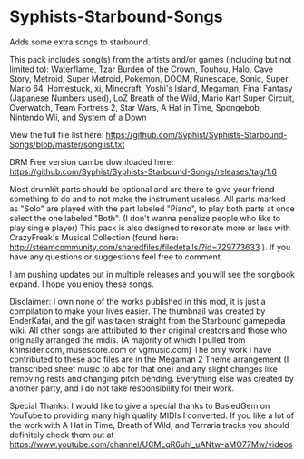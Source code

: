 # Syphists-Starbound-Songs
Adds some extra songs to starbound.

This pack includes song(s) from the artists and/or games (including but not limited to): Waterflame, Tzar Burden of the Crown, Touhou, Halo, Cave Story, Metroid, Super Metroid, Pokemon, DOOM, Runescape, Sonic, Super Mario 64, Homestuck, xi, Minecraft, Yoshi's Island, Megaman, Final Fantasy (Japanese Numbers used), LoZ Breath of the Wild, Mario Kart Super Circuit, Overwatch, Team Fortress 2, Star Wars, A Hat in Time, Spongebob, Nintendo Wii, and System of a Down

View the full file list here:
https://github.com/Syphist/Syphists-Starbound-Songs/blob/master/songlist.txt

DRM Free version can be downloaded here:
https://github.com/Syphist/Syphists-Starbound-Songs/releases/tag/1.6

Most drumkit parts should be optional and are there to give your friend something to do and to not make the instrument useless. All parts marked as "Solo" are played with the part labeled "Piano", to play both parts at once select the one labeled "Both". (I don't wanna penalize people who like to play single player) This pack is also designed to resonate more or less with CrazyFreak's Musical Collection (found here: http://steamcommunity.com/sharedfiles/filedetails/?id=729773633 ). If you have any questions or suggestions feel free to comment.

I am pushing updates out in multiple releases and you will see the songbook expand. I hope you enjoy these songs.

Disclaimer:
I own none of the works published in this mod, it is just a compilation to make your lives easier.
The thumbnail was created by EnderKafai, and the gif was taken straight from the Starbound gamepedia wiki.
All other songs are attributed to their original creators and those who originally arranged the midis. (A majority of which I pulled from khinsider.com, musescore.com or vgmusic.com)
The only work I have contributed to these abc files are in the Megaman 2 Theme arrangement (I transcribed sheet music to abc for that one) and any slight changes like removing rests and changing pitch bending. Everything else was created by another party, and I do not take responsibility for their work.

Special Thanks:
I would like to give a special thanks to BusiedGem on YouTube to providing many high quality MIDIs I converted. If you like a lot of the work with A Hat in Time, Breath of Wild, and Terraria tracks you should definitely check them out at https://www.youtube.com/channel/UCMLqR6uhl_uANtw-aMO77Mw/videos
